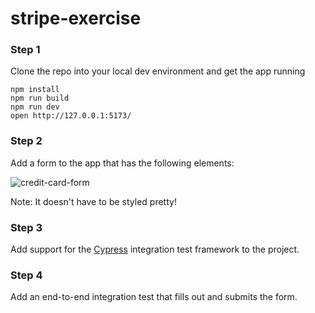 # stripe-exercise


### Step 1

Clone the repo into your local dev environment and get the app running

```
npm install
npm run build
npm run dev
open http://127.0.0.1:5173/
```

### Step 2

Add a form to the app that has the following elements:

![credit-card-form](https://user-images.githubusercontent.com/32535/221247680-4dc770e6-c73d-49b2-a0f4-edd74431ca59.png)

Note: It doesn't have to be styled pretty! 

### Step 3

Add support for the [Cypress](https://github.com/cypress-io/cypress) integration test framework to the project.

### Step 4

Add an end-to-end integration test that fills out and submits the form.
